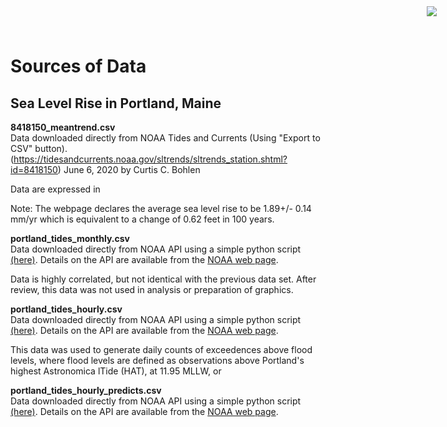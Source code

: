 # Sources of Data
## Sea Level Rise in Portland, Maine

<img
    src="https://www.cascobayestuary.org/wp-content/uploads/2014/04/logo_sm.jpg"
    style="position:absolute;top:10px;right:50px;" />

**8418150_meantrend.csv**  
Data downloaded directly from NOAA Tides and Currents (Using "Export to CSV"
button).
(https://tidesandcurrents.noaa.gov/sltrends/sltrends_station.shtml?id=8418150) 
June 6, 2020 by Curtis C. Bohlen

Data are expressed in 

Note:  The webpage declares the average sea level rise to be 1.89+/- 0.14 mm/yr
which is equivalent to a change of 0.62 feet in 100 years. 

**portland_tides_monthly.csv**  
Data downloaded directly from NOAA API using a simple python script
[(here)](portland_tide_gage_monthly.py).
Details on the API are available from the
[NOAA web page](https://tidesandcurrents.noaa.gov/api/).

Data is highly correlated, but not identical with the previous data set. After
review, this data was not used in analysis or preparation of graphics.

**portland_tides_hourly.csv**  
Data downloaded directly from NOAA API using a simple python script
[(here)](portland_tide_gage_hourly.py).
Details on the API are available from the
[NOAA web page](https://tidesandcurrents.noaa.gov/api/).

This data was used to generate daily counts of exceedences above flood levels,
where flood levels are defined as observations above Portland's highest Astronomica lTide (HAT), at 11.95 MLLW, or 

**portland_tides_hourly_predicts.csv**  
Data downloaded directly from NOAA API using a simple python script
[(here)](portland_tide_gage_hourly_predicts.py).
Details on the API are available from the
[NOAA web page](https://tidesandcurrents.noaa.gov/api/).


